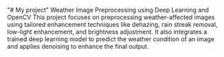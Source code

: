 "# My project" 
Weather Image Preprocessing using Deep Learning and OpenCV
This project focuses on preprocessing weather-affected images using tailored enhancement techniques like dehazing, rain streak removal, low-light enhancement, and brightness adjustment. It also integrates a trained deep learning model to predict the weather condition of an image and applies denoising to enhance the final output.